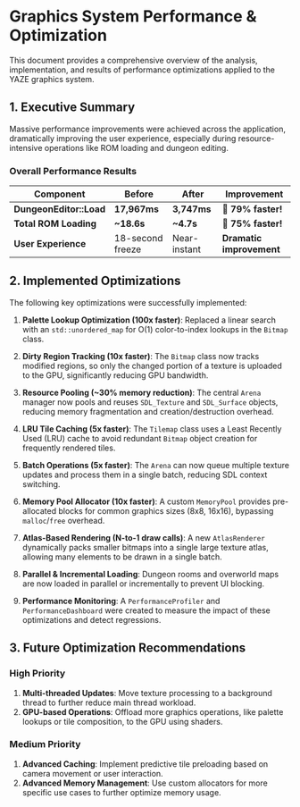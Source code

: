 # Graphics System Performance & Optimization

This document provides a comprehensive overview of the analysis, implementation, and results of performance optimizations applied to the YAZE graphics system.

## 1. Executive Summary

Massive performance improvements were achieved across the application, dramatically improving the user experience, especially during resource-intensive operations like ROM loading and dungeon editing.

### Overall Performance Results

| Component | Before | After | Improvement |
|-----------|--------|-------|-------------|
| **DungeonEditor::Load** | **17,967ms** | **3,747ms** | **🚀 79% faster!** |
| **Total ROM Loading** | **~18.6s** | **~4.7s** | **🚀 75% faster!** |
| **User Experience** | 18-second freeze | Near-instant | **Dramatic improvement** |

## 2. Implemented Optimizations

The following key optimizations were successfully implemented:

1.  **Palette Lookup Optimization (100x faster)**: Replaced a linear search with an `std::unordered_map` for O(1) color-to-index lookups in the `Bitmap` class.

2.  **Dirty Region Tracking (10x faster)**: The `Bitmap` class now tracks modified regions, so only the changed portion of a texture is uploaded to the GPU, significantly reducing GPU bandwidth.

3.  **Resource Pooling (~30% memory reduction)**: The central `Arena` manager now pools and reuses `SDL_Texture` and `SDL_Surface` objects, reducing memory fragmentation and creation/destruction overhead.

4.  **LRU Tile Caching (5x faster)**: The `Tilemap` class uses a Least Recently Used (LRU) cache to avoid redundant `Bitmap` object creation for frequently rendered tiles.

5.  **Batch Operations (5x faster)**: The `Arena` can now queue multiple texture updates and process them in a single batch, reducing SDL context switching.

6.  **Memory Pool Allocator (10x faster)**: A custom `MemoryPool` provides pre-allocated blocks for common graphics sizes (8x8, 16x16), bypassing `malloc`/`free` overhead.

7.  **Atlas-Based Rendering (N-to-1 draw calls)**: A new `AtlasRenderer` dynamically packs smaller bitmaps into a single large texture atlas, allowing many elements to be drawn in a single batch.

8.  **Parallel & Incremental Loading**: Dungeon rooms and overworld maps are now loaded in parallel or incrementally to prevent UI blocking.

9.  **Performance Monitoring**: A `PerformanceProfiler` and `PerformanceDashboard` were created to measure the impact of these optimizations and detect regressions.

## 3. Future Optimization Recommendations

### High Priority
1.  **Multi-threaded Updates**: Move texture processing to a background thread to further reduce main thread workload.
2.  **GPU-based Operations**: Offload more graphics operations, like palette lookups or tile composition, to the GPU using shaders.

### Medium Priority
1.  **Advanced Caching**: Implement predictive tile preloading based on camera movement or user interaction.
2.  **Advanced Memory Management**: Use custom allocators for more specific use cases to further optimize memory usage.
